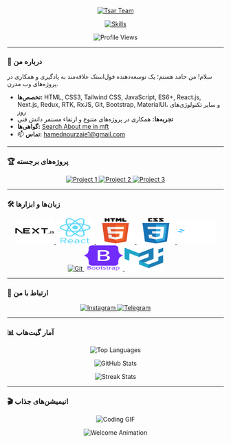 <!-- Header with Animated Typing Effect -->
<p align="center">
  <a href="https://github.com/hamedmkm">
    <img src="https://readme-typing-svg.demolab.com?font=Fira+Code&size=30&duration=1000&pause=800&color=F70000&center=true&width=435&lines=Tsar+Team" alt="Tsar Team" />
  </a>
</p>

<p align="center">
  <a href="https://portfol1oportfolio.netlify.app">
    <img src="https://readme-typing-svg.demolab.com?font=Fira+Code&size=30&duration=1000&pause=1000&color=F70000&center=true&width=835&lines=FullStack:FrontEnd-BackEnd" alt="Skills" />
  </a>
</p>

<p align="center">
  <img src="https://komarev.com/ghpvc/?username=hamedmkm&label=Profile%20views&color=ff0000&style=flat" alt="Profile Views" />
</p>

---

### 🌱 درباره من

سلام! من حامد هستم؛ یک توسعه‌دهنده فول‌استک علاقه‌مند به یادگیری و همکاری در پروژه‌های وب مدرن.  
- **تخصص‌ها:** HTML, CSS3, Tailwind CSS, JavaScript, ES6+, React.js, Next.js, Redux, RTK, RxJS, Git, Bootstrap, MaterialUI، و سایر تکنولوژی‌های روز  
- **تجربه‌ها:** همکاری در پروژه‌های متنوع و ارتقاء مستمر دانش فنی  
- **گواهی‌ها:** [Search About me in mft](https://mftplus.com/verifycertificate?auto=1&nationalcode=105868470490&code=1760016)  
- 📫 **تماس:** [hamednourzaie1@gmail.com](mailto:hamednourzaie1@gmail.com)

---

### 🏆 پروژه‌های برجسته

<p align="center">
  <!-- نمونه نشان با استفاده از Shields.io -->
  <a href="https://github.com/hamedmkm/sample-project">
    <img src="https://img.shields.io/badge/پروژه-اول-4CAF50?style=for-the-badge&logo=appveyor" alt="Project 1" />
  </a>
  <a href="https://github.com/hamedmkm/another-project">
    <img src="https://img.shields.io/badge/پروژه-دوم-2196F3?style=for-the-badge&logo=appveyor" alt="Project 2" />
  </a>
  <a href="https://github.com/hamedmkm/yet-another-project">
    <img src="https://img.shields.io/badge/پروژه-سوم-FF9800?style=for-the-badge&logo=appveyor" alt="Project 3" />
  </a>
</p>

---

### 🛠 زبان‌ها و ابزارها

<p align="center">
  <!-- Next.js -->
  <a href="https://nextjs.org/" target="_blank" rel="noreferrer">
    <img src="https://raw.githubusercontent.com/devicons/devicon/master/icons/nextjs/nextjs-original-wordmark.svg" alt="Next.js" width="90" height="60" style="background-color: #fff;"/>
  </a>
  <!-- React.js -->
  <a href="https://reactjs.org/" target="_blank" rel="noreferrer">
    <img src="https://raw.githubusercontent.com/devicons/devicon/master/icons/react/react-original-wordmark.svg" alt="React.js" width="90" height="60"/>
  </a>
  <!-- HTML5 -->
  <a href="https://developer.mozilla.org/en-US/docs/Web/HTML" target="_blank" rel="noreferrer">
    <img src="https://raw.githubusercontent.com/devicons/devicon/master/icons/html5/html5-original-wordmark.svg" alt="HTML5" width="90" height="60"/>
  </a>
  <!-- CSS3 -->
  <a href="https://developer.mozilla.org/en-US/docs/Web/CSS" target="_blank" rel="noreferrer">
    <img src="https://raw.githubusercontent.com/devicons/devicon/master/icons/css3/css3-original-wordmark.svg" alt="CSS3" width="90" height="60"/>
  </a>
  <!-- Tailwind CSS -->
  <a href="https://tailwindcss.com/" target="_blank" rel="noreferrer">
    <img src="https://raw.githubusercontent.com/devicons/devicon/master/icons/tailwindcss/tailwindcss-original-wordmark.svg" alt="Tailwind CSS" width="90" height="60"/>
  </a>
  <!-- Git -->
  <a href="https://git-scm.com/" target="_blank" rel="noreferrer">
    <img src="https://www.vectorlogo.zone/logos/git-scm/git-scm-icon.svg" alt="Git" width="90" height="40"/>
  </a>
  <!-- Bootstrap -->
  <a href="https://getbootstrap.com" target="_blank" rel="noreferrer">
    <img src="https://raw.githubusercontent.com/devicons/devicon/master/icons/bootstrap/bootstrap-plain-wordmark.svg" alt="Bootstrap" width="90" height="60"/>
  </a>
  <!-- MaterialUI -->
  <a href="https://mui.com/" target="_blank" rel="noreferrer">
    <img src="https://raw.githubusercontent.com/devicons/devicon/master/icons/materialui/materialui-original.svg" alt="MaterialUI" width="90" height="60"/>
  </a>
</p>

---

### 🔗 ارتباط با من

<p align="center">
  <a href="https://instagram.com/hamednourzaei" target="_blank">
    <img src="https://raw.githubusercontent.com/rahuldkjain/github-profile-readme-generator/master/src/images/icons/Social/instagram.svg" alt="Instagram" width="40" height="40" />
  </a>
  <a href="https://t.me/hard_days_champion" target="_blank">
    <img src="https://upload.wikimedia.org/wikipedia/commons/8/82/Telegram_logo.svg" alt="Telegram" width="40" height="40" />
  </a>
</p>

---

### 📊 آمار گیت‌هاب

<p align="center">
  <img src="https://github-readme-stats.vercel.app/api/top-langs?username=hamedmkm&show_icons=true&theme=tokyonight&title_color=ffffff&text_color=ffffff&locale=en&layout=compact" alt="Top Languages" />
</p>

<p align="center">
  <img src="https://github-readme-stats.vercel.app/api?username=hamedmkm&show_icons=true&theme=tokyonight&locale=en" alt="GitHub Stats" />
</p>

<p align="center">
  <img src="https://github-readme-streak-stats.herokuapp.com/?user=hamedmkm&theme=tokyonight" alt="Streak Stats" />
</p>

---

### 🎬 انیمیشن‌های جذاب

<p align="center">
  <!-- گیف مرتبط با کدنویسی -->
  <img src="https://media.giphy.com/media/26xBwc7ZX8E3xC9NK/giphy.gif" alt="Coding GIF" width="300"/>
</p>

<p align="center">
  <!-- انیمیشن تایپینگ خوشامدگویی با SVG -->
  <img src="https://readme-typing-svg.demolab.com?font=Fira+Code&size=20&duration=2000&pause=1000&color=00ff00&center=true&width=500&lines=Welcome+to+my+GitHub+Profile" alt="Welcome Animation" />
</p>
